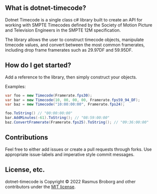 ## What is dotnet-timecode?

Dotnet Timecode is a single class c# library built to create an API for working with SMPTE Timecodes defined by the Society of Motion Picture and Television Engineers in the SMPTE 12M specification.

The library allows the user to construct timecode objects, manipulate timecode values, and convert between the most common framerates, including drop frame framerates such as 29.97DF and 59.95DF.

## How do I get started?

Add a reference to the library, then simply construct your objects.

Examples:
```csharp
var foo = new Timecode(Framerate.fps30);
var bar = new Timecode(10, 00, 00, 00, Framerate.fps59_94_DF);
var baz = new Timecode("10:00:00:00", Framerate.fps24);

foo.ToString() // "00:00:00:00"
bar.AddMinutes(-61).ToString(); // "08:59:00:00"
baz.ConvertFramerate(Framerate.fps25).ToString(); // "09:36:00:00"
```

## Contributions

Feel free to either add issues or create a pull requests through forks.
Use appropriate issue-labels and imperative style commit messages.

## License, etc.

dotnet-timecode is Copyright &copy; 2022 Rasmus Broborg and other contributors under the [MIT license](LICENSE.txt).
